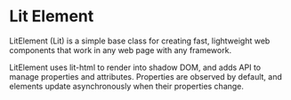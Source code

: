 # Lit Element

LitElement (Lit) is a simple base class for creating fast, lightweight web components that work in any web page with any framework.
     

LitElement uses lit-html to render into shadow DOM, and adds API to manage properties and attributes. Properties are observed by default, and elements update asynchronously when their properties change.
            




